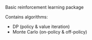 Basic reinforcement learning package

Contains algorithms:
- DP (policy & value iteration)
- Monte Carlo (on-policy & off-policy)
